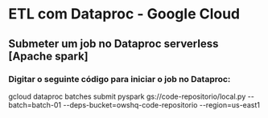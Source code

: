 ETL com Dataproc - Google Cloud
===================================
## Submeter um job no Dataproc serverless [Apache spark]
### Digitar o seguinte código para iniciar o job no Dataproc:
gcloud dataproc batches submit pyspark gs://code-repositorio/local.py --batch=batch-01 --deps-bucket=owshq-code-repositorio --region=us-east1
